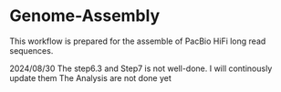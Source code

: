 # Genome-Assembly
This workflow is prepared for the assemble of PacBio HiFi long read sequences.

2024/08/30
The step6.3 and Step7 is not well-done. I will continously update them
The Analysis are not done yet
